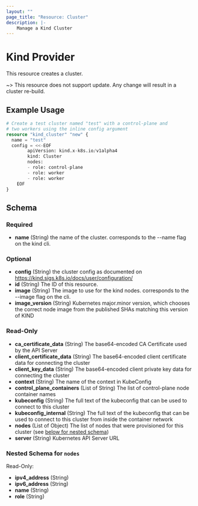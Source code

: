 ```yaml
---
layout: ""
page_title: "Resource: Cluster"
description: |-
    Manage a Kind Cluster
---
```


# Kind Provider

This resource creates a cluster.

~> This resource does not support update. Any change will result in a cluster re-build.

## Example Usage

```terraform
# Create a test cluster named "test" with a control-plane and
# two workers using the inline config argument
resource "kind_cluster" "new" {
  name = "test"
  config = <<-EOF
        apiVersion: kind.x-k8s.io/v1alpha4
        kind: Cluster
        nodes:
        - role: control-plane
        - role: worker
        - role: worker
	EOF
}
```

<!-- schema generated by tfplugindocs -->
## Schema

### Required

- **name** (String) the name of the cluster. corresponds to the --name flag on the kind cli.

### Optional

- **config** (String) the cluster config as documented on https://kind.sigs.k8s.io/docs/user/configuration/
- **id** (String) The ID of this resource.
- **image** (String) The image to use for the kind nodes. corresponds to the --image flag on the cli.
- **image_version** (String) Kubernetes major.minor version, which chooses the correct node image from the published SHAs matching this version of KIND

### Read-Only

- **ca_certificate_data** (String) The base64-encoded CA Certificate used by the API Server
- **client_certificate_data** (String) The base64-encoded client certificate data for connecting the cluster
- **client_key_data** (String) The base64-encoded client private key data for connecting the cluster
- **context** (String) The name of the context in KubeConfig
- **control_plane_containers** (List of String) The list of control-plane node container names
- **kubeconfig** (String) The full text of the kubeconfig that can be used to connect to this cluster
- **kubeconfig_internal** (String) The full text of the kubeconfig that can be used to connect to this cluster from inside the container network
- **nodes** (List of Object) The list of nodes that were provisioned for this cluster (see [below for nested schema](#nestedatt--nodes))
- **server** (String) Kubernetes API Server URL

<a id="nestedatt--nodes"></a>
### Nested Schema for `nodes`

Read-Only:

- **ipv4_address** (String)
- **ipv6_address** (String)
- **name** (String)
- **role** (String)